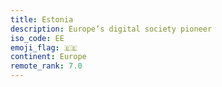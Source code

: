 ```yaml
---
title: Estonia
description: Europe’s digital society pioneer
iso_code: EE
emoji_flag: 🇪🇪
continent: Europe
remote_rank: 7.0
---
```

